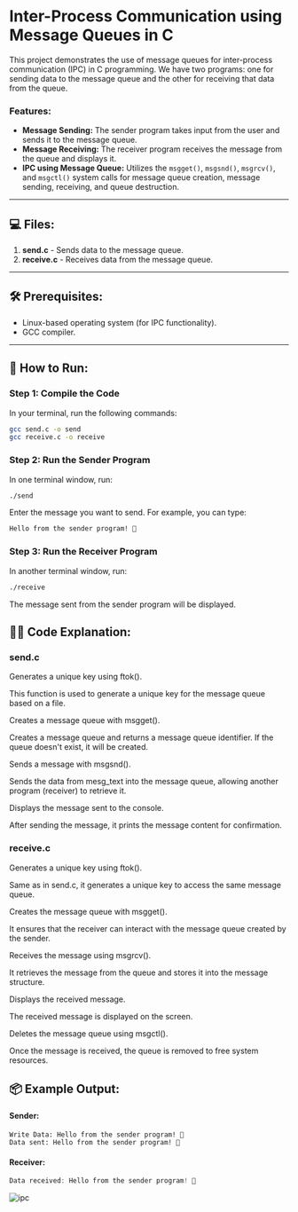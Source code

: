 # Inter-Process Communication using Message Queues in C

This project demonstrates the use of message queues for inter-process communication (IPC) in C programming. We have two programs: one for sending data to the message queue and the other for receiving that data from the queue.

### Features:
- **Message Sending:** The sender program takes input from the user and sends it to the message queue.
- **Message Receiving:** The receiver program receives the message from the queue and displays it.
- **IPC using Message Queue:** Utilizes the `msgget()`, `msgsnd()`, `msgrcv()`, and `msgctl()` system calls for message queue creation, message sending, receiving, and queue destruction.

---

## 💻 Files:
1. **send.c** - Sends data to the message queue.
2. **receive.c** - Receives data from the message queue.

---

## 🛠️ Prerequisites:
- Linux-based operating system (for IPC functionality).
- GCC compiler.

---

## 🚀 How to Run:

### Step 1: Compile the Code
In your terminal, run the following commands:

```bash
gcc send.c -o send
gcc receive.c -o receive
```

### Step 2: Run the Sender Program
In one terminal window, run:

```bash
./send
```
Enter the message you want to send. For example, you can type:
```bash
Hello from the sender program! 💬
```
### Step 3: Run the Receiver Program
In another terminal window, run:

```bash
./receive
```
The message sent from the sender program will be displayed.

## 🧑‍💻 Code Explanation:
### send.c
Generates a unique key using ftok().

This function is used to generate a unique key for the message queue based on a file.

Creates a message queue with msgget().

Creates a message queue and returns a message queue identifier. If the queue doesn't exist, it will be created.

Sends a message with msgsnd().

Sends the data from mesg_text into the message queue, allowing another program (receiver) to retrieve it.

Displays the message sent to the console.

After sending the message, it prints the message content for confirmation.

### receive.c
Generates a unique key using ftok().

Same as in send.c, it generates a unique key to access the same message queue.

Creates the message queue with msgget().

It ensures that the receiver can interact with the message queue created by the sender.

Receives the message using msgrcv().

It retrieves the message from the queue and stores it into the message structure.

Displays the received message.

The received message is displayed on the screen.

Deletes the message queue using msgctl().

Once the message is received, the queue is removed to free system resources.

## 📦 Example Output:
#### Sender:
```pgsql
Write Data: Hello from the sender program! 💬
Data sent: Hello from the sender program! 💬
```

#### Receiver:
```csharp
Data received: Hello from the sender program! 💬
```
![ipc](https://github.com/user-attachments/assets/f6156baa-080c-4b51-8b45-35834e6a726c)
